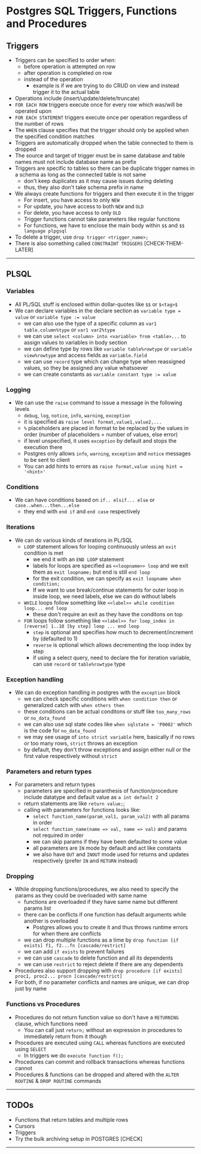 # Postgres SQL Triggers, Functions and Procedures

## Triggers

- Triggers can be specified to order when:
  - before operation is attempted on row
  - after operation is completed on row
  - instead of the operation
    - example is if we are trying to do CRUD on view and instead trigger it to the actual table
- Operations include (insert/update/delete/truncate)
- `FOR EACH ROW` triggers execute once for every row which was/will be operated upon
- `FOR EACH STATEMENT` triggers execute once per operation regardless of the number of rows
- The `WHEN` clause specifies that the trigger should only be applied when the specified condition matches
- Triggers are automatically dropped when the table connected to them is dropped
- The source and target of trigger must be in same database and table names must not include database name as prefix
- Triggers are specific to tables so there can be duplicate trigger names in a schema as long as the connected table is not same
  - don't keep duplicates as it may cause issues during deleting
  - thus, they also don't take schema prefix in name
- We always create functions for triggers and then execute it in the trigger
  - For insert, you have access to only `NEW`
  - For update, you have access to both `NEW` and `OLD`
  - For delete, you have access to only `OLD`
  - Trigger functions cannot take parameters like regular functions
  - For functions, we have to enclose the main body within `$$` and `$$ language plpgsql`
- To delete a trigger, use `drop trigger <trigger_name>;`
- There is also something called `CONSTRAINT TRIGGERS` [CHECK-THEM-LATER]

---

## PLSQL

### Variables

- All PL/SQL stuff is enclosed within dollar-quotes like `$$` or `$<tag>$`
- We can declare variables in the declare section as `variable type = value` or `variable type := value`
  - we can also use the type of a specific column as `var1 table.column%type` or `var1 var2%type`
  - we can use `select <column> into <variable> from <table>...` to assign values to variables in body section
  - we can define type by rows like `variable table%rowtype` or `variable view%rowtype` and access fields as `variable.field`
  - we can use `record` type which can change type when reassigned values, so they be assigned any value whatsoever
  - we can create constants as `variable constant type := value`

### Logging

- We can use the `raise` command to issue a message in the following levels
  - `debug`, `log`, `notice`, `info`, `warning`, `exception`
  - it is specified as `raise level format,value1,value2,...`
  - `%` placeholders are placed in format to be replaced by the values in order (number of placeholders = number of values, else error)
  - if level unspecified, it uses `exception` by default and stops the execution there
  - Postgres only allows `info`, `warning`, `exception` and `notice` messages to be sent to client
  - You can add hints to errors as `raise format,value using hint = '<hint>'`

### Conditions

- We can have conditions based on `if.. elsif... else` or `case..when...then...else`
  - they end with `end if` and `end case` respectively

### Iterations

- We can do various kinds of iterations in PL/SQL
  - `LOOP` statement allows for looping continuously unless an `exit` condition is met
    - we end it with an `END LOOP` statement
    - labels for loops are specified as `<<loopname>> loop` and we exit them as `exit loopname;` but end is still `end loop`
    - for the exit condition, we can specify as `exit loopname when condition;`
    - If we want to use break/continue statements for outer loop in inside loop, we need labels, else we can do without labels
  - `WHILE` loops follow something like `<<label>> while condition loop... end loop`
    - these don't require an exit as they have the conditons on top
  - `FOR` loops follow something like `<<label>> for loop_index in [reverse] 1..10 [by step] loop ... end loop`
    - `step` is optional and specifies how much to decrement/increment by (defaulted to 1)
    - `reverse` is optional which allows decrementing the loop index by step
    - if using a select query, need to declare the for iteration variable, can use `record` or `table%rowtype` type

### Exception handling

- We can do exception handling in postgres with the `exception` block
  - we can check specific conditions with `when condition then` or generalized catch with `when others then`
  - these conditions can be actual conditons or stuff like `too_many_rows` or `no_data_found`
  - we can also use sql state codes like `when sqlstate = 'P0002'` which is the code for `no_data_found`
  - we may see usage of `into strict variable` here, basically if no rows or too many rows, `strict` throws an exception
  - by default, they don't throw exceptions and assign either null or the first value respectively without `strict`

### Parameters and return types

- For parameters and return types
  - parameters are specified in paranthesis of function/procedure include datatype and default value as `a int default 2`
  - return statements are like `return value;`;
  - calling with parameters for functions looks like: 
    - `select function_name(param_val1, param_val2)` with all params in order
    - `select function_name(name => val, name => val)` and params not required in order
    - we can skip params if they have been defaulted to some value
    - all parameters are `IN` mode by default and act like constants
    - we also have `OUT` and `INOUT` mode used for returns and updates respectively (prefer `IN` and `RETURN` instead)

### Dropping

- While dropping functions/procedures, we also need to specify the params as they could be overloaded with same name
  - functions are overloaded if they have same name but different params list
  - there can be conflicts if one function has default arguments while another is overloaded
    - Postgres allows you to create it and thus throws runtime errors for when there are conflicts
  - we can drop multiple functions as a time by `drop function [if exists] f1, f2...fn [cascade/restrict]`
  - we can add `if exists` to prevent failures
  - we can use `cascade` to delete function and all its dependents
  - we can use `restrict` to reject delete if there are any dependents
- Procedures also support dropping with `drop procedure [if exists] proc1, proc2... procn [cascade/restrict]`
- For both, if no parameter conflicts and names are unique, we can drop just by name

### Functions vs Procedures

- Procedures do not return function value so don't have a `RETURNING` clause, which functions need
  - You can call just `return;` without an expression in procedures to immediately return from it though
- Procedures are executed using `CALL` whereas functions are executed using `SELECT`
  - In triggers we do `execute function f();`
- Procedures can commit and rollback transactions whereas functions cannot
- Procedures & functions can be dropped and altered with the `ALTER ROUTINE` & `DROP ROUTINE` commands

---

## TODOs

- Functions that return tables and multiple rows
- Cursors
- Triggers
- Try the bulk archiving setup in POSTGRES [CHECK]

---
